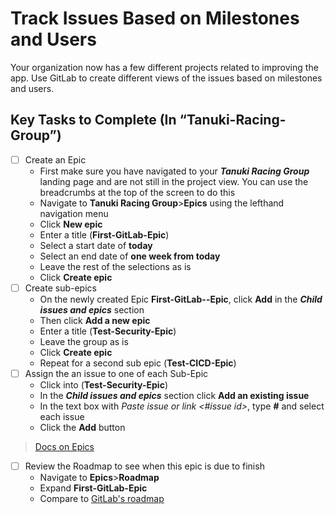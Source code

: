 # Track Issues Based on Milestones and Users

Your organization now has a few different projects related to improving the app. Use GitLab to create different views of the issues based on milestones and users.

## Key Tasks to Complete (In “Tanuki-Racing-Group”)

* [ ] Create an Epic
  * First make sure you have navigated to your ***Tanuki Racing Group*** landing page and are not still in the project view. You can use the breadcrumbs at the top of the screen to do this
  * Navigate to **Tanuki Racing Group**>**Epics** using the lefthand navigation menu
  * Click **New epic**
  * Enter a title (**First-GitLab-Epic**)
  * Select a start date of **today**
  * Select an end date of **one week from today**
  * Leave the rest of the selections as is
  * Click **Create epic**
* [ ] Create sub-epics
  * On the newly created Epic **First-GitLab--Epic**, click **Add** in the ***Child issues and epics*** section
  * Then click **Add a new epic**
  * Enter a title (**Test-Security-Epic**)
  * Leave the group as is
  * Click **Create epic**
  * Repeat for a second sub epic (**Test-CICD-Epic**)
* [ ] Assign the an issue to one of each Sub-Epic
  * Click into (**Test-Security-Epic**)
  * In the ***Child issues and epics*** section click **Add an existing issue**
  * In the text box with *Paste issue or link <#issue id>*, type **#** and select each issue
  * Click the **Add** button

> [Docs on Epics](https://docs.gitlab.com/ee/user/group/epics/)

* [ ] Review the Roadmap to see when this epic is due to finish
  * Navigate to **Epics**>**Roadmap**
  * Expand **First-GitLab-Epic**
  * Compare to [GitLab's roadmap](https://gitlab.com/groups/gitlab-org/-/roadmap?state=all&sort=start_date_asc&layout=WEEKS&progress=WEIGHT&show_progress=true&show_milestones=true&milestones_type=ALL)